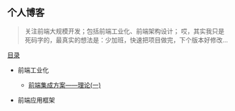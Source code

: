 ## 个人博客
> 关注前端大规模开发；包括前端工业化、前端架构设计；
>哎，其实我只是死码字的，最真实的想法是：少加班，快速把项目做完，下个版本好修改...

[目录](https://github.com/mominger/blog/issues)
  - 前端工业化
  
    - [前端集成方案——理论(一)](https://github.com/mominger/blog/issues/1)
    
  - 前端应用框架



